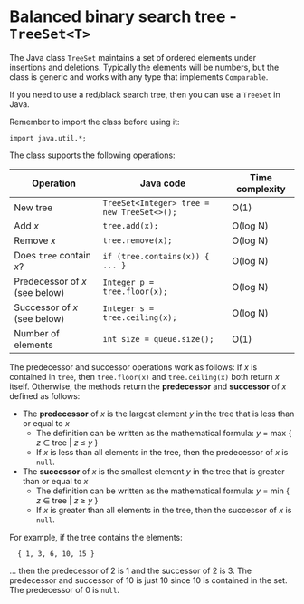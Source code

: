 Balanced binary search tree - `TreeSet<T>`
==========================================

The Java class `TreeSet` maintains a set of ordered elements
under insertions and deletions.
Typically the elements will be numbers,
but the class is generic and works with any type that implements `Comparable`.

If you need to use a red/black search tree, then you can use a `TreeSet` in Java.

Remember to import the class before using it:

```
import java.util.*;
```

The class supports the following operations:

| Operation | Java code | Time complexity |
| --- | --- | --- |
| New tree | `TreeSet<Integer> tree = new TreeSet<>();` | O(1) |
| Add *x* | `tree.add(x);` | O(log N) |
| Remove *x* | `tree.remove(x);` | O(log N) |
| Does `tree` contain *x*? | `if (tree.contains(x)) { ... }` | O(log N) |
| Predecessor of *x* (see below) | `Integer p = tree.floor(x);` | O(log N) |
| Successor of *x* (see below) | `Integer s = tree.ceiling(x);` | O(log N) |
| Number of elements | `int size = queue.size();` | O(1) |

The predecessor and successor operations work as follows:
If *x* is contained in `tree`, then `tree.floor(x)` and `tree.ceiling(x)` both return *x* itself.
Otherwise, the methods return the **predecessor** and **successor** of *x* defined as follows:

* The **predecessor** of *x* is the largest element *y* in the tree that is less than or equal to *x*
  * The definition can be written as the mathematical formula: *y* = max { *z* ∈ tree | *z* ≤ *y* }
  * If *x* is less than all elements in the tree, then the predecessor of *x* is `null`.
* The **successor** of *x* is the smallest element *y* in the tree that is greater than or equal to *x*
  * The definition can be written as the mathematical formula: *y* = min { *z* ∈ tree | *z* ≥ *y* }
  * If *x* is greater than all elements in the tree, then the successor of *x* is `null`.

For example, if the tree contains the elements:

```
  { 1, 3, 6, 10, 15 }
```

... then the predecessor of 2 is 1 and the successor of 2 is 3.
The predecessor and successor of 10 is just 10 since 10 is contained in the set.
The predecessor of 0 is `null`.
